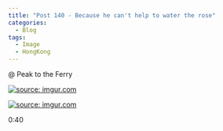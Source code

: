 ```yaml
---
title: "Post 140 - Because he can't help to water the rose"
categories:
  - Blog
tags:
  - Image
  - HongKong
---
```


@ Peak to the Ferry

<a href="https://imgur.com/E60GiAY"><img src="https://i.imgur.com/E60GiAY.jpg" title="source: imgur.com" /></a>

<a href="https://imgur.com/C4C7z3s"><img src="https://i.imgur.com/C4C7z3s.jpg" title="source: imgur.com" /></a>

0:40

<script src="https://utteranc.es/client.js"
        repo="serendipityinlife/serendipityinlife.github.io"
        issue-term="pathname"
        theme="github-light"
        crossorigin="anonymous"
        async>
</script>
